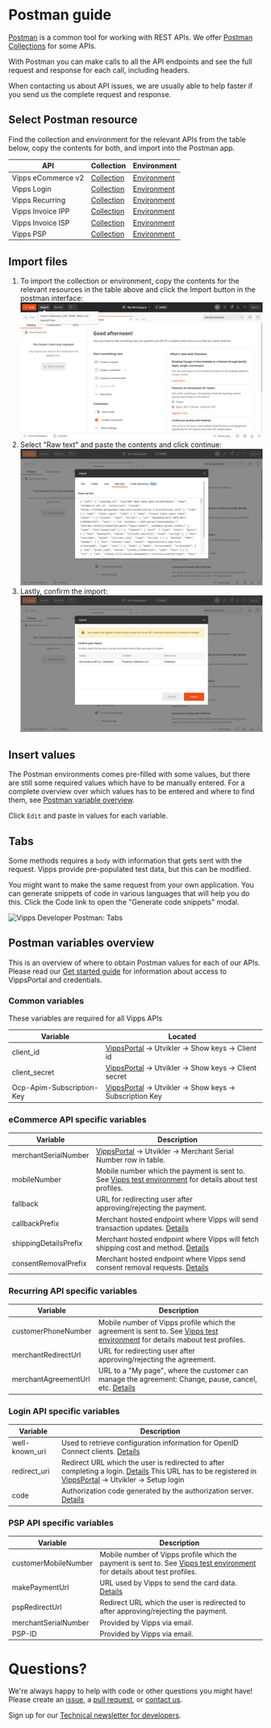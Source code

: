 # Postman guide

[Postman](https://www.getpostman.com/) is a common tool for working with REST APIs.
We offer [Postman Collections](https://www.getpostman.com/collection) for some APIs.

With Postman you can make calls to all the API endpoints and see the full
request and response for each call, including headers.

When contacting us about API issues, we are usually able to help faster if you send us
the complete request and response.

## Select Postman resource

Find the collection and environment for the relevant APIs from the table below, copy the contents for both, and import into the Postman app.

| API                | Collection                                                                                                                 | Environment                                                                                                                  |
| ------------------ | -------------------------------------------------------------------------------------------------------------------------- | ---------------------------------------------------------------------------------------------------------------------------- |
| Vipps eCommerce v2 | [Collection](https://github.com/vippsas/vipps-ecom-api/blob/master/tools/vipps-ecom-api-postman-collection.json)           | [Environment](https://github.com/vippsas/vipps-ecom-api/blob/master/tools/vipps-ecom-api-postman-enviroment.json)            |
| Vipps Login        | [Collection](https://github.com/vippsas/vipps-login-api/blob/master/tools/vipps-login-api.postman_collection.json)         | [Environment](https://github.com/vippsas/vipps-login-api/blob/master/tools/vipps-login-api.postman_environment.json)         |
| Vipps Recurring    | [Collection](https://github.com/vippsas/vipps-recurring-api/blob/master/tools/vipps-recurring-api-postman-collection.json) | [Environment](https://github.com/vippsas/vipps-recurring-api/blob/master/tools/vipps-recurring-api-postman-environment.json) |
| Vipps Invoice IPP  | [Collection](https://github.com/vippsas/vipps-invoice-api/blob/master/tools/vipps-invoice-ipp-api-postman-collection.json) | [Environment](https://github.com/vippsas/vipps-invoice-api/blob/master/tools/vipps-invoice-ipp-api-postman-environment.json) |
| Vipps Invoice ISP  | [Collection](https://github.com/vippsas/vipps-invoice-api/blob/master/tools/vipps-invoice-isp-api-postman-collection.json) | [Environment](https://github.com/vippsas/vipps-invoice-api/blob/master/tools/vipps-invoice-isp-api-postman-environment.json) |
| Vipps PSP          | [Collection](https://github.com/vippsas/vipps-psp-api/blob/master/tools/vipps-psp-v2-api-postman-collection.json)          | [Environment](https://github.com/vippsas/vipps-psp-api/blob/master/tools/vipps-psp-v2-api-postman-environment.json)          |

## Import files

1. To import the collection or environment, copy the contents for the relevant resources in the table above and click the Import button in the postman interface:
   ![Postman import](images/postman-import.png)
2. Select "Raw text" and paste the contents and click continue:
   ![Postman paste](images/postman-raw.png)
3. Lastly, confirm the import:
   ![Postman confirm](images/postman-confirm.png)

## Insert values

The Postman environments comes pre-filled with some values, but there are still some required values which have to be manually entered.
For a complete overview over which values has to be entered and where to find them, see [Postman variable overview](#postman-variables-overview).

Click `Edit` and paste in values for each variable.

## Tabs

Some methods requires a `body` with information that gets sent with the request. Vipps provide pre-populated test data, but this can be modified.

You might want to make the same request from your own application. You can generate snippets of code in various languages that will help you do this. Click the Code link to open the "Generate code snippets" modal.

![Vipps Developer Postman: Tabs](images/postman-tabs.png)

## Postman variables overview

This is an overview of where to obtain Postman values for each of our APIs. Please read our [Get started guide](vipps-getting-started.md) for information about access to VippsPortal and credentials.

### Common variables

These variables are required for all Vipps APIs

| Variable                  | Located                                                                              |
| ------------------------- | ------------------------------------------------------------------------------------ |
| client_id                 | [VippsPortal](https://portal.vipps.no/) -> Utvikler -> Show keys -> Client id        |
| client_secret             | [VippsPortal](https://portal.vipps.no/) -> Utvikler -> Show keys -> Client secret    |
| Ocp-Apim-Subscription-Key | [VippsPortal](https://portal.vipps.no/) -> Utvikler -> Show keys -> Subscription Key |

### eCommerce API specific variables

| Variable              | Description                                                                                                                                                                                                                             |
| --------------------- | --------------------------------------------------------------------------------------------------------------------------------------------------------------------------------------------------------------------------------------- |
| merchantSerialNumber  | [VippsPortal](https://portal.vipps.no/) -> Utvikler -> Merchant Serial Number row in table.                                                                                                                                             |
| mobileNumber          | Mobile number which the payment is sent to. See [Vipps test environment](vipps-test-environment.md) for details about test profiles.                                                                                                    |
| fallback              | URL for redirecting user after approving/rejecting the payment.                                                                                                                                                                         |
| callbackPrefix        | Merchant hosted endpoint where Vipps will send transaction updates. [Details](https://vippsas.github.io/vipps-ecom-api/#/Endpoints%20required%20by%20Vipps%20from%20the%20merchant/transactionUpdateCallbackForRegularPaymentUsingPOST) |
| shippingDetailsPrefix | Merchant hosted endpoint where Vipps will fetch shipping cost and method. [Details](https://vippsas.github.io/vipps-ecom-api/#/Endpoints%20required%20by%20Vipps%20from%20the%20merchant/fetchShippingCostUsingPOST)                    |
| consentRemovalPrefix  | Merchant hosted endpoint where Vipps send consent removal requests. [Details](https://vippsas.github.io/vipps-ecom-api/#/Endpoints%20required%20by%20Vipps%20from%20the%20merchant/fetchShippingCostUsingPOST)                          |

### Recurring API specific variables

| Variable             | Description                                                                                                                                                                                                         |
| -------------------- | ------------------------------------------------------------------------------------------------------------------------------------------------------------------------------------------------------------------- |
| customerPhoneNumber  | Mobile number of Vipps profile which the agreement is sent to. See [Vipps test environment](vipps-test-environment.md) for details mabout test profiles.                                                            |
| merchantRedirectUrl  | URL for redirecting user after approving/rejecting the agreement.                                                                                                                                                   |
| merchantAgreementUrl | URL to a "My page", where the customer can manage the agreement: Change, pause, cancel, etc. [Details](https://github.com/vippsas/vipps-recurring-api/blob/master/vipps-recurring-api.md#step-1-draft-an-agreement) |

### Login API specific variables

| Variable       | Description                                                                                                                                                                                                                                                                        |
| -------------- | ---------------------------------------------------------------------------------------------------------------------------------------------------------------------------------------------------------------------------------------------------------------------------------- |
| well-known_uri | Used to retrieve configuration information for OpenID Connect clients. [Details](https://vippsas.github.io/vipps-login-api/#/Vipps%20Log%20In%20API/discoverOpenIDConfiguration)                                                                                                   |
| redirect_uri   | Redirect URL which the user is redirected to after completing a login. [Details](https://github.com/vippsas/vipps-login-api/blob/master/vipps-login-api.md#oauth-20-authorize) This URL has to be registered in [VippsPortal](https://portal.vipps.no/) -> Utvikler -> Setup login |
| code           | Authorization code generated by the authorization server. [Details](https://github.com/vippsas/vipps-login-api/blob/master/vipps-login-api.md#oauth-20-authorize)                                                                                                                  |

### PSP API specific variables

| Variable             | Description                                                                                                                                           |
| -------------------- | ----------------------------------------------------------------------------------------------------------------------------------------------------- |
| customerMobileNumber | Mobile number of Vipps profile which the payment is sent to. See [Vipps test environment](vipps-test-environment.md) for details about test profiles. |
| makePaymentUrl       | URL used by Vipps to send the card data. [Details](https://github.com/vippsas/vipps-psp-api/blob/master/vipps-psp-api.md#makepaymenturl)              |
| pspRedirectUrl       | Redirect URL which the user is redirected to after approving/rejecting the payment.                                                                   |
| merchantSerialNumber | Provided by Vipps via email.                                                                                                                          |
| PSP-ID               | Provided by Vipps via email.                                                                                                                          |

# Questions?

We're always happy to help with code or other questions you might have!
Please create an [issue](https://github.com/vippsas/vipps-developers/issues),
a [pull request](https://github.com/vippsas/vipps-developers/pulls),
or [contact us](https://github.com/vippsas/vipps-developers/blob/master/contact.md).

Sign up for our [Technical newsletter for developers](https://github.com/vippsas/vipps-developers/tree/master/newsletters).

